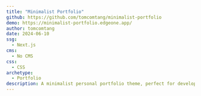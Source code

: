 ```yaml
---
title: "Minimalist Portfolio"
github: https://github.com/tomcomtang/minimalist-portfolio
demo: https://minimalist-portfolio.edgeone.app/
author: tomcomtang
date: 2024-06-10
ssg:
  - Next.js
cms:
  - No CMS
css:
  - CSS
archetype:
  - Portfolio
description: A minimalist personal portfolio theme, perfect for developers and designers to showcase projects and skills, with a clean interface and content-focused design.
---
```

